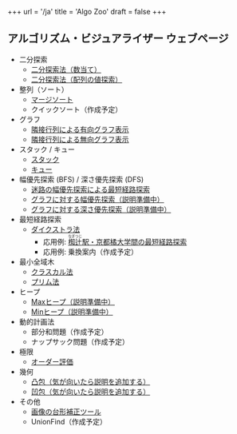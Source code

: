 +++
url = '/ja'
title = 'Algo Zoo'
draft = false
+++

## アルゴリズム・ビジュアライザー ウェブページ

* 二分探索
    * [二分探索法（数当て）](number-guess)
    * [二分探索法（配列の値探索）](binary-search)
* 整列（ソート）
    * [マージソート](merge-sort)
    * クイックソート（作成予定）
* グラフ
    * [隣接行列による有向グラフ表示](directed-graph)
    * [隣接行列による無向グラフ表示](undirected-graph)
* スタック / キュー
    * [スタック](stack)
    * [キュー](queue)
* 幅優先探索 (BFS) / 深さ優先探索 (DFS)
    * [迷路の幅優先探索による最短経路探索](maze)
    * [グラフに対する幅優先探索（説明準備中）](bfs)
    * [グラフに対する深さ優先探索（説明準備中）](dfs)
* 最短経路探索
    * [ダイクストラ法](dijkstra)
        * 応用例: <a href="nagitsuji"><ruby>椥辻<rt>なぎつじ</rt></ruby>駅・京都橘大学間の最短経路探索</a>
        * 応用例: 乗換案内（作成予定）
    <!-- * ベルマン・フォード法（気が向いたら作成） -->
    <!-- * ワーシャル・フロイド法（気が向いたら作成） -->
* 最小全域木
    * [クラスカル法](kruskal)
    * [プリム法](prim)
* ヒープ
    * [Maxヒープ（説明準備中）](max-heap)
    * [Minヒープ（説明準備中）](min-heap)
* 動的計画法
    * 部分和問題（作成予定）
    * ナップサック問題（作成予定）
* 極限
    * [オーダー評価](order)
* 幾何
    * [凸包（気が向いたら説明を追加する）](convex-hull-vis)
    * [凹包（気が向いたら説明を追加する）](concave-hull-vis)
    <!-- * ボロノイ図（気が向いたら作成） -->
    <!-- * 射影変換・透視投影（気が向いたら作成） -->
* その他
    * [画像の台形補正ツール](tidy)
    * UnionFind（作成予定）
<!--
* （ アプリ開発用 ）
    * [group vis](group-vis)
-->
